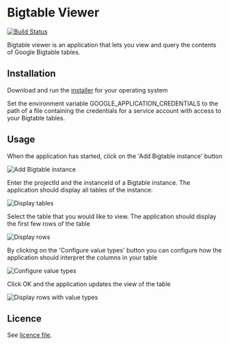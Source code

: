 # Bigtable Viewer

[![Build Status](https://travis-ci.org/erikmafo/BigtableViewer.svg?branch=master)](https://travis-ci.org/erikmafo/BigtableViewer)

Bigtable viewer is an application that lets you view and query the contents of Google Bigtable tables.

## Installation

Download and run the [installer](https://github.com/erikmafo/BigtableViewer/releases/latest) 
for your operating system

Set the environment variable GOOGLE_APPLICATION_CREDENTIALS to the path of a file containing the 
credentials for a service account with access to your Bigtable tables.

## Usage

When the application has started, click on the 'Add Bigtable instance' button

![Add Bigtable instance](https://user-images.githubusercontent.com/11388438/85906811-bf328200-b80f-11ea-9bf3-13fd426f83ba.png)

Enter the projectId and the instanceId of a Bigtable instance. The application 
should display all tables of the instance:

![Display tables](https://user-images.githubusercontent.com/11388438/85920814-4535e380-b877-11ea-9f95-81924eb57691.png)

Select the table that you would like to view. The application should display the first few rows of the table

![Display rows](https://user-images.githubusercontent.com/11388438/85920819-49fa9780-b877-11ea-9df8-d87f9fd3f50c.png)

By clicking on the 'Configure value types' button you can configure how the application should interpret 
the columns in your table

![Configure value types](https://user-images.githubusercontent.com/11388438/85920859-abbb0180-b877-11ea-9d9e-2833feb1f8e1.png)

Click OK and the application updates the view of the table

![Display rows with value types](https://user-images.githubusercontent.com/11388438/85920860-ad84c500-b877-11ea-91c1-bb16ad1d51aa.png)

## Licence

See [licence file](LICENSE).
